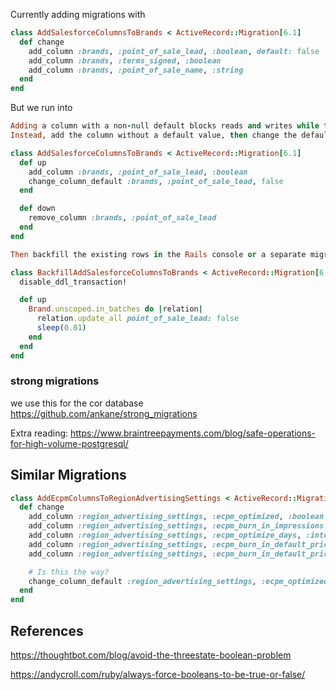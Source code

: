 Currently adding migrations with

```ruby
class AddSalesforceColumnsToBrands < ActiveRecord::Migration[6.1]
  def change
    add_column :brands, :point_of_sale_lead, :boolean, default: false 
    add_column :brands, :terms_signed, :boolean
    add_column :brands, :point_of_sale_name, :string
  end
end
```

But we run into 

```ruby
Adding a column with a non-null default blocks reads and writes while the entire table is rewritten.
Instead, add the column without a default value, then change the default.

class AddSalesforceColumnsToBrands < ActiveRecord::Migration[6.1]
  def up
    add_column :brands, :point_of_sale_lead, :boolean
    change_column_default :brands, :point_of_sale_lead, false
  end

  def down
    remove_column :brands, :point_of_sale_lead
  end
end

Then backfill the existing rows in the Rails console or a separate migration with disable_ddl_transaction!.

class BackfillAddSalesforceColumnsToBrands < ActiveRecord::Migration[6.1]
  disable_ddl_transaction!

  def up
    Brand.unscoped.in_batches do |relation| 
      relation.update_all point_of_sale_lead: false
      sleep(0.01)
    end
  end
end
```

### strong migrations 
we use this for the cor database
https://github.com/ankane/strong_migrations

Extra reading:
https://www.braintreepayments.com/blog/safe-operations-for-high-volume-postgresql/


## Similar Migrations 
```ruby
class AddEcpmColumnsToRegionAdvertisingSettings < ActiveRecord::Migration[6.0]
  def change
    add_column :region_advertising_settings, :ecpm_optimized, :boolean
    add_column :region_advertising_settings, :ecpm_burn_in_impressions, :integer
    add_column :region_advertising_settings, :ecpm_optimize_days, :integer
    add_column :region_advertising_settings, :ecpm_burn_in_default_price_value, :integer
    add_column :region_advertising_settings, :ecpm_burn_in_default_price_currency, :string

    # Is this the way?
    change_column_default :region_advertising_settings, :ecpm_optimized, from: nil, to: false
  end
end
```

## References 
https://thoughtbot.com/blog/avoid-the-threestate-boolean-problem

https://andycroll.com/ruby/always-force-booleans-to-be-true-or-false/

